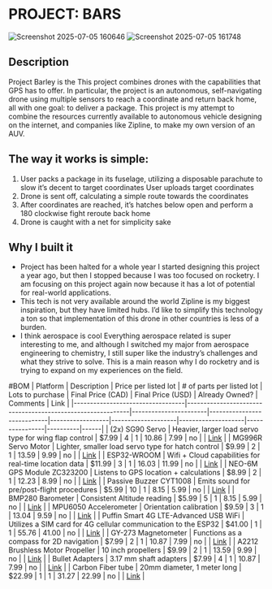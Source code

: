# PROJECT: BARS
![Screenshot 2025-07-05 160646](https://github.com/user-attachments/assets/ba66c7da-d65c-43fe-bd49-112b2f5330d7)
![Screenshot 2025-07-05 161748](https://github.com/user-attachments/assets/5b323947-18f0-4abf-86c7-b22ad91e4d52)

## Description
Project Barley is the This project combines drones with the capabilities that GPS has to offer. In particular, the project is an autonomous, self-navigating drone using multiple sensors to reach a coordinate and return back home, all with one goal: to deliver a package. This project is my attempt to combine the resources currently available to autonomous vehicle designing on the internet, and companies like Zipline, to make my own version of an AUV. 

## The way it works is simple:
1. User packs a package in its fuselage, utilizing a disposable parachute to slow it’s decent to target coordinates
User uploads target coordinates
2. Drone is sent off, calculating a simple route towards the coordinates
3. After coordinates are reached, it’s hatches below open and perform a 180 clockwise fight reroute back home
4. Drone is caught with a net for simplicity sake
## Why I built it
* Project has been halted for a whole year
I started designing this project a year ago, but then I stopped because I was too focused on rocketry. I am focusing on this project again now because it has a lot of potential for real-world applications. 
* This tech is not very available around the world
Zipline is my biggest inspiration, but they have limited hubs. I’d like to simplify this technology a ton so that implementation of this drone in other countries is less of a burden. 
* I think aerospace is cool
Everything aerospace related is super interesting to me, and although I switched my major from aerospace engineering to chemistry, I still super like the industry’s challenges and what they strive to solve. This is a main reason why I do rocketry and is trying to expand on my experiences on the field.

#BOM
| Platform                          | Description                                                | Price per listed lot | # of parts per listed lot | Lots to purchase | Final Price (CAD) | Final Price (USD) | Already Owned? | Comments | Link |
|----------------------------------|------------------------------------------------------------|-----------------------|----------------------------|------------------|--------------------|--------------------|----------------|----------|------|
| (2x) SG90 Servo                  | Heavier, larger load servo type for wing flap control     | $7.99                 | 4                          | 1                | 10.86              | 7.99               | no            |          | [Link](https://www.amazon.com/Micro-Servos-Helicopter-Airplane-Controls/dp/B07MLR1498/ref=sr_1_6) |
| MG996R Servo Motor              | Lighter, smaller load servo type for hatch control        | $9.99                 | 2                          | 1                | 13.59              | 9.99               | no             |          | [Link](https://www.amazon.com/AEDIKO-MG996R-Control-Digital-Helicopter/dp/B09BZ5955Z/ref=sr_1_3) |
| ESP32-WROOM                     | Wifi + Cloud capabilities for real-time location data     | $11.99                | 3                          | 1                | 16.03              | 11.99              | no             |          | [Link](https://www.amazon.com/ESP-WROOM-32-Development-Dual-Mode-Microcontroller-Compatible/dp/B0D53M13NS) |
| NEO-6M GPS Module ZC323200      | Listens to GPS location + calculations                    | $8.99                 | 2                          | 1                | 12.23              | 8.99               | no             |          | [Link](https://www.amazon.com/HiLetgo-GY-NEO6MV2-Controller-Ceramic-Antenna/dp/B01D1D0F5M) |
| Passive Buzzer CYT1008          | Emits sound for pre/post-flight procedures                | $5.99                 | 10                         | 1                | 8.15               | 5.99               | no             |          | [Link](https://www.amazon.com/Cylewet-Terminals-Electronic-Electromagnetic-Impedance/dp/B01NCOXB2Q/ref=sr_1_1) |
| BMP280 Barometer                | Consistent Altitude reading                                | $5.99                 | 5                          | 1                | 8.15               | 5.99               | no             |          | [Link](https://www.amazon.com/KOOBOOK-GY-BMP280-3-3-Precision-Atmospheric-Barometric/dp/B07S98QBTQ/ref=sr_1_1) |
| MPU6050 Accelerometer           | Orientation calibration                                    | $9.59                 | 3                          | 1                | 13.04              | 9.59               | no             |          | [Link](https://www.amazon.com/EC-Buying-Accelerometer-Gyroscope-Module16-Bit/dp/B0B3D6D1KD/ref=sr_1_2) |
| Puffin Smart 4G LTE-Advanced USB WiFi | Utilizes a SIM card for 4G cellular communication to the ESP32 | $41.00         | 1                          | 1                | 55.76              | 41.00              | no             |          | [Link](https://www.amazon.com/Puffin-Smart-LTE-Advanced-Dongle-Hotspot/dp/B0DSJZ8KVB/ref=sr_1_8) |
| GY-273 Magnetometer             | Functions as a compass for 2D navigation                   | $7.99                 | 2                          | 1                | 10.87              | 7.99               | no             |          | [Link](https://www.amazon.com/Comimark-QMC5883L-Compass-Magnetometer-Arduino/dp/B0855TZV1J/ref=sr_1_1) |
| A2212 Brushless Motor Propeller | 10 inch propellers                                         | $9.99                 | 2                          | 1                | 13.59              | 9.99               | no             |          | [Link](https://www.amazon.com/uxcell-Propellers-2-Vane-Airplane-Adapter/dp/B07YYV9Q2X/ref=sr_1_4) |
| Bullet Adapters                 | 3.17 mm shaft adapters                                     | $7.99                 | 4                          | 1                | 10.87              | 7.99               | no             |          | [Link](https://www.amazon.com/RuiLing-3-17mmxM5-Airplane-Propeller-Electric/dp/B07HR7JPCK/ref=sr_1_1) |
| Carbon Fiber tube               | 20mm diameter, 1 meter long                                | $22.99                | 1                          | 1                | 31.27              | 22.99              | no             |          | [Link](https://speedyfpv.com/products/1000mm-3k-carbon-fiber-tubes-16-18-20-25mm-matte-glossy-1mm-2mm-walls) |

